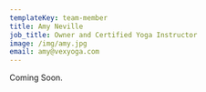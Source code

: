 ```yaml
---
templateKey: team-member
title: Amy Neville
job_title: Owner and Certified Yoga Instructor
image: /img/amy.jpg
email: amy@vexyoga.com
---
```


Coming Soon.
